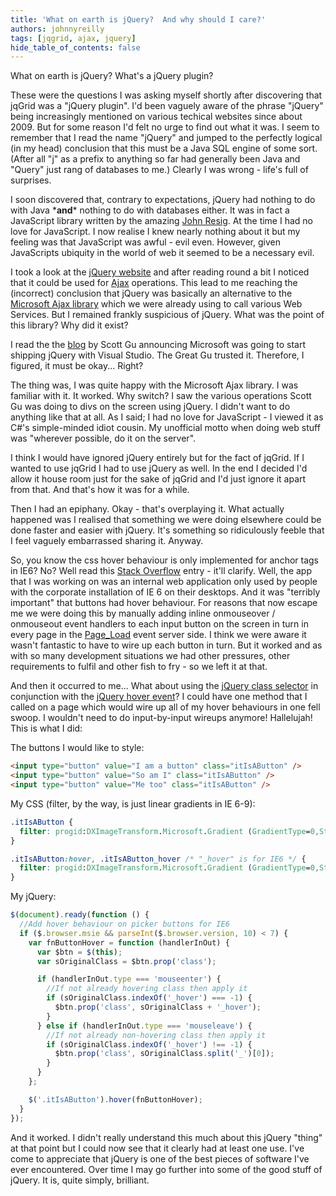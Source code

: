```yaml
---
title: 'What on earth is jQuery?  And why should I care?'
authors: johnnyreilly
tags: [jqgrid, ajax, jquery]
hide_table_of_contents: false
---
```


What on earth is jQuery? What's a jQuery plugin?

These were the questions I was asking myself shortly after discovering that jqGrid was a "jQuery plugin". I'd been vaguely aware of the phrase "jQuery" being increasingly mentioned on various techical websites since about 2009. But for some reason I'd felt no urge to find out what it was. I seem to remember that I read the name "jQuery" and jumped to the perfectly logical (in my head) conclusion that this must be a Java SQL engine of some sort. (After all "j" as a prefix to anything so far had generally been Java and "Query" just rang of databases to me.) Clearly I was wrong - life's full of surprises.

I soon discovered that, contrary to expectations, jQuery had nothing to do with Java \***and**\* nothing to do with databases either. It was in fact a JavaScript library written by the amazing [John Resig](http://ejohn.org/about/). At the time I had no love for JavaScript. I now realise I knew nearly nothing about it but my feeling was that JavaScript was awful - evil even. However, given JavaScripts ubiquity in the world of web it seemed to be a necessary evil.

I took a look at the [jQuery website](http://jquery.com/) and after reading round a bit I noticed that it could be used for [Ajax](http://en.wikipedia.org/wiki/Ajax_%28programming%29) operations. This lead to me reaching the (incorrect) conclusion that jQuery was basically an alternative to the [Microsoft Ajax library](http://en.wikipedia.org/wiki/ASP.NET_AJAX#Microsoft_Ajax_Library) which we were already using to call various Web Services. But I remained frankly suspicious of jQuery. What was the point of this library? Why did it exist?

I read the the [blog](http://weblogs.asp.net/scottgu/archive/2008/09/28/jquery-and-microsoft.aspx) by Scott Gu announcing Microsoft was going to start shipping jQuery with Visual Studio. The Great Gu trusted it. Therefore, I figured, it must be okay... Right?

The thing was, I was quite happy with the Microsoft Ajax library. I was familiar with it. It worked. Why switch? I saw the various operations Scott Gu was doing to divs on the screen using jQuery. I didn't want to do anything like that at all. As I said; I had no love for JavaScript - I viewed it as C#'s simple-minded idiot cousin. My unofficial motto when doing web stuff was "wherever possible, do it on the server".

I think I would have ignored jQuery entirely but for the fact of jqGrid. If I wanted to use jqGrid I had to use jQuery as well. In the end I decided I'd allow it house room just for the sake of jqGrid and I'd just ignore it apart from that. And that's how it was for a while.

Then I had an epiphany. Okay - that's overplaying it. What actually happened was I realised that something we were doing elsewhere could be done faster and easier with jQuery. It's something so ridiculously feeble that I feel vaguely embarrassed sharing it. Anyway.

So, you know the css hover behaviour is only implemented for anchor tags in IE6? No? Well read this [Stack Overflow](http://stackoverflow.com/questions/36605/ie-6-css-hover-non-anchor-tag) entry - it'll clarify. Well, the app that I was working on was an internal web application only used by people with the corporate installation of IE 6 on their desktops. And it was "terribly important" that buttons had hover behaviour. For reasons that now escape me we were doing this by manually adding inline onmouseover / onmouseout event handlers to each input button on the screen in turn in every page in the [Page_Load](http://msdn.microsoft.com/en-us/library/ms178472.aspx) event server side. I think we were aware it wasn't fantastic to have to wire up each button in turn. But it worked and as with so many development situations we had other pressures, other requirements to fulfil and other fish to fry - so we left it at that.

And then it occurred to me... What about using the [jQuery class selector](http://api.jquery.com/class-selector/) in conjunction with the [jQuery hover event](http://api.jquery.com/hover/)? I could have one method that I called on a page which would wire up all of my hover behaviours in one fell swoop. I wouldn't need to do input-by-input wireups anymore! Hallelujah! This is what I did:

The buttons I would like to style:

```html
<input type="button" value="I am a button" class="itIsAButton" />
<input type="button" value="So am I" class="itIsAButton" />
<input type="button" value="Me too" class="itIsAButton" />
```

My CSS (filter, by the way, is just linear gradients in IE 6-9):

```css
.itIsAButton {
  filter: progid:DXImageTransform.Microsoft.Gradient (GradientType=0,StartColorStr='#ededed',EndColorStr='#cdcdcd');
}

.itIsAButton:hover, .itIsAButton_hover /* "_hover" is for IE6 */ {
  filter: progid:DXImageTransform.Microsoft.Gradient (GradientType=0,StartColorStr='#f6f6f6',EndColorStr='#efefef');
}
```

My jQuery:

```js
$(document).ready(function () {
  //Add hover behaviour on picker buttons for IE6
  if ($.browser.msie && parseInt($.browser.version, 10) < 7) {
    var fnButtonHover = function (handlerInOut) {
      var $btn = $(this);
      var sOriginalClass = $btn.prop('class');

      if (handlerInOut.type === 'mouseenter') {
        //If not already hovering class then apply it
        if (sOriginalClass.indexOf('_hover') === -1) {
          $btn.prop('class', sOriginalClass + '_hover');
        }
      } else if (handlerInOut.type === 'mouseleave') {
        //If not already non-hovering class then apply it
        if (sOriginalClass.indexOf('_hover') !== -1) {
          $btn.prop('class', sOriginalClass.split('_')[0]);
        }
      }
    };

    $('.itIsAButton').hover(fnButtonHover);
  }
});
```

And it worked. I didn't really understand this much about this jQuery "thing" at that point but I could now see that it clearly had at least one use. I've come to appreciate that jQuery is one of the best pieces of software I've ever encountered. Over time I may go further into some of the good stuff of jQuery. It is, quite simply, brilliant.

